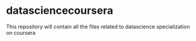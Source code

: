 # datasciencecoursera
This repository will contain all the files related to datascience specialization on coursera
